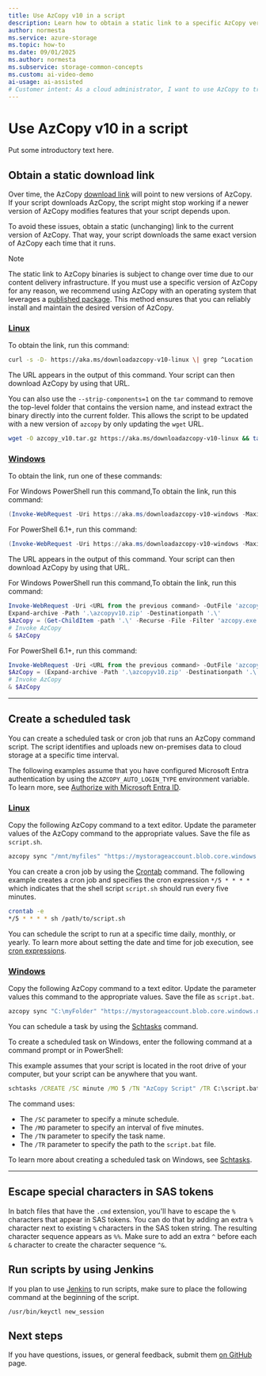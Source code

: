 ```yaml
---
title: Use AzCopy v10 in a script
description: Learn how to obtain a static link to a specific AzCopy version and use that link in your scripts.
author: normesta
ms.service: azure-storage
ms.topic: how-to
ms.date: 09/01/2025
ms.author: normesta
ms.subservice: storage-common-concepts
ms.custom: ai-video-demo
ai-usage: ai-assisted
# Customer intent: As a cloud administrator, I want to use AzCopy to transfer data to and from Azure Storage, so that I can efficiently manage storage operations across my cloud environment.
---
```


# Use AzCopy v10 in a script

Put some introductory text here.

## Obtain a static download link

Over time, the AzCopy [download link](#download-and-install-azcopy) will point to new versions of AzCopy. If your script downloads AzCopy, the script might stop working if a newer version of AzCopy modifies features that your script depends upon.

To avoid these issues, obtain a static (unchanging) link to the current version of AzCopy. That way, your script downloads the same exact version of AzCopy each time that it runs.

> [!NOTE]
> The static link to AzCopy binaries is subject to change over time due to our content delivery infrastructure. If you must use a specific version of AzCopy for any reason, we recommend using AzCopy with an operating system that leverages a [published package](#install-azcopy-on-linux-by-using-a-package-manager). This method ensures that you can reliably install and maintain the desired version of AzCopy.

### [Linux](#tab/linux)

To obtain the link, run this command:

```bash
curl -s -D- https://aka.ms/downloadazcopy-v10-linux \| grep ^Location
```

The URL appears in the output of this command. Your script can then download AzCopy by using that URL.

You can also use the `--strip-components=1` on the `tar` command to remove the top-level folder that contains the version name, and instead extract the binary directly into the current folder. This allows the script to be updated with a new version of `azcopy` by only updating the `wget` URL.

```bash
wget -O azcopy_v10.tar.gz https://aka.ms/downloadazcopy-v10-linux && tar -xf azcopy_v10.tar.gz --strip-components=1
```

### [Windows](#tab/windows)

To obtain the link, run one of these commands:

For Windows PowerShell run this command,To obtain the link, run this command:

```powershell
(Invoke-WebRequest -Uri https://aka.ms/downloadazcopy-v10-windows -MaximumRedirection 0 -ErrorAction SilentlyContinue).headers.location
```

For PowerShell 6.1+, run this command:

```powershell
(Invoke-WebRequest -Uri https://aka.ms/downloadazcopy-v10-windows -MaximumRedirection 0 -ErrorAction SilentlyContinue -SkipHttpErrorCheck).headers.location
```

The URL appears in the output of this command. Your script can then download AzCopy by using that URL.

For Windows PowerShell run this command,To obtain the link, run this command:

```PowerShell
Invoke-WebRequest -Uri <URL from the previous command> -OutFile 'azcopyv10.zip'
Expand-archive -Path '.\azcopyv10.zip' -Destinationpath '.\'
$AzCopy = (Get-ChildItem -path '.\' -Recurse -File -Filter 'azcopy.exe').FullName
# Invoke AzCopy 
& $AzCopy
```

For PowerShell 6.1+, run this command:

```PowerShell
Invoke-WebRequest -Uri <URL from the previous command> -OutFile 'azcopyv10.zip'
$AzCopy = (Expand-archive -Path '.\azcopyv10.zip' -Destinationpath '.\' -PassThru | where-object {$_.Name -eq 'azcopy.exe'}).FullName
# Invoke AzCopy
& $AzCopy
``` 

---

## Create a scheduled task

You can create a scheduled task or cron job that runs an AzCopy command script. The script identifies and uploads new on-premises data to cloud storage at a specific time interval.

The following examples assume that you have configured Microsoft Entra authentication by using the `AZCOPY_AUTO_LOGIN_TYPE` environment variable. To learn more, see [Authorize with Microsoft Entra ID](storage-use-azcopy-v10#authorize-with-microsoft-entra-id).

### [Linux](#tab/linux)

Copy the following AzCopy command to a text editor. Update the parameter values of the AzCopy command to the appropriate values. Save the file as `script.sh`.

```bash
azcopy sync "/mnt/myfiles" "https://mystorageaccount.blob.core.windows.net/mycontainer" --recursive=true
```

You can create a cron job by using the [Crontab](http://crontab.org/) command. The following example creates a cron job and specifies the cron expression `*/5 * * * *`  which indicates that the shell script `script.sh` should run every five minutes.

```bash
crontab -e
*/5 * * * * sh /path/to/script.sh
```

You can schedule the script to run at a specific time daily, monthly, or yearly. To learn more about setting the date and time for job execution, see [cron expressions](https://en.wikipedia.org/wiki/Cron#CRON_expression).

### [Windows](#tab/windows)

Copy the following AzCopy command to a text editor. Update the parameter values this command to the appropriate values. Save the file as `script.bat`.

```bash
azcopy sync "C:\myFolder" "https://mystorageaccount.blob.core.windows.net/mycontainer" --recursive=true
```

You can schedule a task by using the [Schtasks](/windows/win32/taskschd/schtasks) command.

To create a scheduled task on Windows, enter the following command at a command prompt or in PowerShell:

This example assumes that your script is located in the root drive of your computer, but your script can be anywhere that you want.

```cmd
schtasks /CREATE /SC minute /MO 5 /TN "AzCopy Script" /TR C:\script.bat
```

The command uses:
- The `/SC` parameter to specify a minute schedule.
- The `/MO` parameter to specify an interval of five minutes.
- The `/TN` parameter to specify the task name.
- The `/TR` parameter to specify the path to the `script.bat` file.

To learn more about creating a scheduled task on
Windows, see [Schtasks](/previous-versions/orphan-topics/ws.10/cc772785(v=ws.10)#BKMK_minutes).

---

## Escape special characters in SAS tokens

In batch files that have the `.cmd` extension, you'll have to escape the `%` characters that appear in SAS tokens. You can do that by adding an extra `%` character next to existing `%` characters in the SAS token string. The resulting character sequence appears as `%%`. Make sure to add an extra `^` before each `&` character to create the character sequence `^&`.

## Run scripts by using Jenkins

If you plan to use [Jenkins](https://jenkins.io/) to run scripts, make sure to place the following command at the beginning of the script.

```
/usr/bin/keyctl new_session
```

## Next steps

If you have questions, issues, or general feedback, submit them [on GitHub](https://github.com/Azure/azure-storage-azcopy) page.
